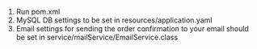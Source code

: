 1. Run pom.xml
2. MySQL DB settings to be set in resources/application.yaml
3. Email settings for sending the order confirmation to your email should be set in service/mailService/EmailService.class